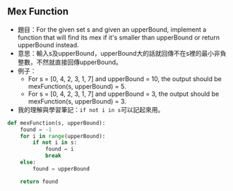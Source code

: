 ## Mex Function
* 題目：For the given set s and given an upperBound, implement a function that will find its mex if it's smaller than upperBound or return upperBound instead.
* 意思：輸入s及upperBound，upperBound大的話就回傳不在s裡的最小非負整數，不然就直接回傳upperBound。
* 例子：
    * For s = [0, 4, 2, 3, 1, 7] and upperBound = 10, the output should be mexFunction(s, upperBound) = 5.
    * For s = [0, 4, 2, 3, 1, 7] and upperBound = 3, the output should be mexFunction(s, upperBound) = 3.
* 我的理解與學習筆記：```if not i in s```可以記起來用。

```Python
def mexFunction(s, upperBound):
    found = -1
    for i in range(upperBound):
        if not i in s:
            found = i
            break
    else:
        found = upperBound

    return found
```
